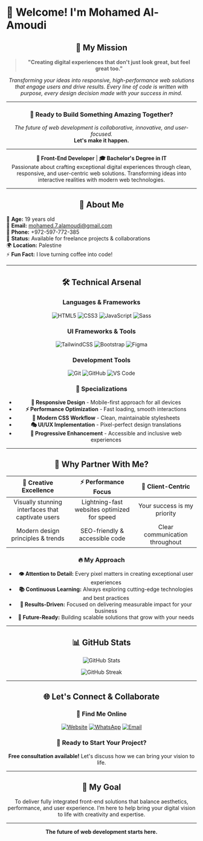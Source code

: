 # 👋 Welcome! I'm Mohamed Al-Amoudi

<div align="center">
  

## 🎯 My Mission

<div align="center">

> **"Creating digital experiences that don't just look great, but feel great too."**

_Transforming your ideas into responsive, high-performance web solutions that engage users and drive results. Every line of code is written with purpose, every design decision made with your success in mind._

</div>

---

<div align="center">

### 🚀 **Ready to Build Something Amazing Together?**

_The future of web development is collaborative, innovative, and user-focused._  
**Let's make it happen.**

---

</div>

**🎯 Front-End Developer** | **🎓 Bachelor's Degree in IT**  
Passionate about crafting exceptional digital experiences through clean, responsive, and user-centric web solutions. Transforming ideas into interactive realities with modern web technologies.

---

## 🚀 About Me

<div align="left">
  
🌟 **Age:** 19 years old  
📧 **Email:** mohamed.7.alamoudi@gmail.com  
📱 **Phone:** +972-597-772-385  
💼 **Status:** Available for freelance projects & collaborations  
🌍 **Location:** Palestine  
⚡ **Fun Fact:** I love turning coffee into code!

</div>


---

## 🛠️ Technical Arsenal

<div align="center">

### Languages & Frameworks

![HTML5](https://img.shields.io/badge/HTML5-E34F26?style=for-the-badge&logo=html5&logoColor=white)
![CSS3](https://img.shields.io/badge/CSS3-1572B6?style=for-the-badge&logo=css3&logoColor=white)
![JavaScript](https://img.shields.io/badge/JavaScript-F7DF1E?style=for-the-badge&logo=javascript&logoColor=black)
![Sass](https://img.shields.io/badge/Sass-CC6699?style=for-the-badge&logo=sass&logoColor=white)

### UI Frameworks & Tools

![TailwindCSS](https://img.shields.io/badge/Tailwind_CSS-38B2AC?style=for-the-badge&logo=tailwind-css&logoColor=white)
![Bootstrap](https://img.shields.io/badge/Bootstrap-563D7C?style=for-the-badge&logo=bootstrap&logoColor=white)
![Figma](https://img.shields.io/badge/Figma-F24E1E?style=for-the-badge&logo=figma&logoColor=white)

### Development Tools

![Git](https://img.shields.io/badge/Git-F05032?style=for-the-badge&logo=git&logoColor=white)
![GitHub](https://img.shields.io/badge/GitHub-100000?style=for-the-badge&logo=github&logoColor=white)
![VS Code](https://img.shields.io/badge/VS_Code-007ACC?style=for-the-badge&logo=visual-studio-code&logoColor=white)

</div>

### 🎯 Specializations

- **🎨 Responsive Design** - Mobile-first approach for all devices
- **⚡ Performance Optimization** - Fast loading, smooth interactions
- **🔄 Modern CSS Workflow** - Clean, maintainable stylesheets
- **🎭 UI/UX Implementation** - Pixel-perfect design translations
- **🚀 Progressive Enhancement** - Accessible and inclusive web experiences

---

## 🌟 Why Partner With Me?

<div align="center">

|              🎨 Creative Excellence               |            ⚡ Performance Focus             |       🤝 Client-Centric        |
| :-----------------------------------------------: | :-----------------------------------------: | :----------------------------: |
| Visually stunning interfaces that captivate users | Lightning-fast websites optimized for speed |  Your success is my priority   |
|         Modern design principles & trends         |       SEO-friendly & accessible code        | Clear communication throughout |

</div>

### 🔥 My Approach

- **👁️ Attention to Detail:** Every pixel matters in creating exceptional user experiences
- **📚 Continuous Learning:** Always exploring cutting-edge technologies and best practices
- **🎯 Results-Driven:** Focused on delivering measurable impact for your business
- **🚀 Future-Ready:** Building scalable solutions that grow with your needs

---

## 📊 GitHub Stats

<div align="center">
  
![GitHub Stats](https://github-readme-stats.vercel.app/api?username=mohamedamoudi&show_icons=true&theme=react&hide_border=true&bg_color=0D1117)

![GitHub Streak](https://github-readme-streak-stats.herokuapp.com/?user=mohamedamoudi&theme=react&hide_border=true&background=0D1117)

</div>

---

## 🌐 Let's Connect & Collaborate

<div align="center">

### 🔗 Find Me Online

[![Website](https://img.shields.io/badge/Portfolio-mohamedamoudi.me-blue?style=for-the-badge&logo=google-chrome&logoColor=white)](https://mohamedamoudi.me)
[![WhatsApp](https://img.shields.io/badge/WhatsApp-25D366?style=for-the-badge&logo=whatsapp&logoColor=white)](https://wa.me/+972597772385)
[![Email](https://img.shields.io/badge/Email-D14836?style=for-the-badge&logo=gmail&logoColor=white)](mailto:mohamed.7.alamoudi@gmail.com)

### 💼 Ready to Start Your Project?

**Free consultation available!** Let's discuss how we can bring your vision to life.

</div>

---

## 🎯 My Goal

To deliver fully integrated front-end solutions that balance aesthetics, performance, and user experience. I’m here to help bring your digital vision to life with creativity and expertise.

---

**The future of web development starts here.**
